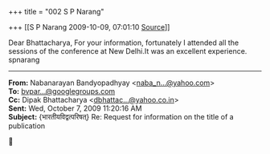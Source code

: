 +++
title = "002 S P Narang"

+++
[[S P Narang	2009-10-09, 07:01:10 [Source](https://groups.google.com/g/bvparishat/c/kSyo5xOIgiM)]]



Dear Bhattacharya, For your information, fortunately I attended all the sessions of the conference at New Delhi.It was an excellent experience. spnarang  

  

------------------------------------------------------------------------

**From:** Nabanarayan Bandyopadhyay \<[naba_n...@yahoo.com]()\>  
**To:** [bvpar...@googlegroups.com]()  
**Cc:** Dipak Bhattacharya \<[dbhattac...@yahoo.co.in]()\>  
**Sent:** Wed, October 7, 2009 11:20:16 AM  
**Subject:** {भारतीयविद्वत्परिषत्} Re: Request for information on the title of a publication  




